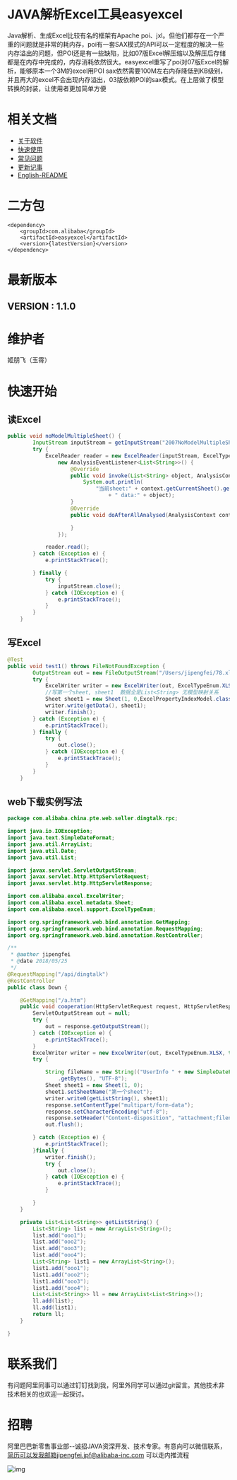 # JAVA解析Excel工具easyexcel

Java解析、生成Excel比较有名的框架有Apache poi、jxl。但他们都存在一个严重的问题就是非常的耗内存，poi有一套SAX模式的API可以一定程度的解决一些内存溢出的问题，但POI还是有一些缺陷，比如07版Excel解压缩以及解压后存储都是在内存中完成的，内存消耗依然很大。easyexcel重写了poi对07版Excel的解析，能够原本一个3M的excel用POI sax依然需要100M左右内存降低到KB级别，并且再大的excel不会出现内存溢出，03版依赖POI的sax模式。在上层做了模型转换的封装，让使用者更加简单方便

# 相关文档

* [关于软件](/abouteasyexcel.md)
* [快速使用](/quickstart.md)
* [常见问题](/problem.md)
* [更新记事](/update.md)
* [English-README](/easyexcel_en.md)


# 二方包 

```
<dependency>
    <groupId>com.alibaba</groupId>
    <artifactId>easyexcel</artifactId>
    <version>{latestVersion}</version>
</dependency>
```

# 最新版本
## VERSION : 1.1.0

# 维护者

姬朋飞（玉霄）

# 快速开始

## 读Excel

```java
public void noModelMultipleSheet() {
        InputStream inputStream = getInputStream("2007NoModelMultipleSheet.xlsx");
        try {
            ExcelReader reader = new ExcelReader(inputStream, ExcelTypeEnum.XLSX, null,
                new AnalysisEventListener<List<String>>() {
                    @Override
                    public void invoke(List<String> object, AnalysisContext context) {
                        System.out.println(
                            "当前sheet:" + context.getCurrentSheet().getSheetNo() + " 当前行：" + context.getCurrentRowNum()
                                + " data:" + object);
                    }
                    @Override
                    public void doAfterAllAnalysed(AnalysisContext context) {

                    }
                });

            reader.read();
        } catch (Exception e) {
            e.printStackTrace();

        } finally {
            try {
                inputStream.close();
            } catch (IOException e) {
                e.printStackTrace();
            }
        }
    }
```

## 写Excel

```java
@Test
public void test1() throws FileNotFoundException {
        OutputStream out = new FileOutputStream("/Users/jipengfei/78.xlsx");
        try {
            ExcelWriter writer = new ExcelWriter(out, ExcelTypeEnum.XLSX);
            //写第一个sheet, sheet1  数据全是List<String> 无模型映射关系
            Sheet sheet1 = new Sheet(1, 0,ExcelPropertyIndexModel.class);
            writer.write(getData(), sheet1);
            writer.finish();
        } catch (Exception e) {
            e.printStackTrace();
        } finally {
            try {
                out.close();
            } catch (IOException e) {
                e.printStackTrace();
            }
        }
    }
```

## web下载实例写法

```java
package com.alibaba.china.pte.web.seller.dingtalk.rpc;

import java.io.IOException;
import java.text.SimpleDateFormat;
import java.util.ArrayList;
import java.util.Date;
import java.util.List;

import javax.servlet.ServletOutputStream;
import javax.servlet.http.HttpServletRequest;
import javax.servlet.http.HttpServletResponse;

import com.alibaba.excel.ExcelWriter;
import com.alibaba.excel.metadata.Sheet;
import com.alibaba.excel.support.ExcelTypeEnum;

import org.springframework.web.bind.annotation.GetMapping;
import org.springframework.web.bind.annotation.RequestMapping;
import org.springframework.web.bind.annotation.RestController;

/**
 * @author jipengfei
 * @date 2018/05/25
 */
@RequestMapping("/api/dingtalk")
@RestController
public class Down {

    @GetMapping("/a.htm")
    public void cooperation(HttpServletRequest request, HttpServletResponse response) {
        ServletOutputStream out = null;
        try {
            out = response.getOutputStream();
        } catch (IOException e) {
            e.printStackTrace();
        }
        ExcelWriter writer = new ExcelWriter(out, ExcelTypeEnum.XLSX, true);
        try {

            String fileName = new String(("UserInfo " + new SimpleDateFormat("yyyy-MM-dd").format(new Date()))
                .getBytes(), "UTF-8");
            Sheet sheet1 = new Sheet(1, 0);
            sheet1.setSheetName("第一个sheet");
            writer.write0(getListString(), sheet1);
            response.setContentType("multipart/form-data");
            response.setCharacterEncoding("utf-8");
            response.setHeader("Content-disposition", "attachment;filename="+fileName+".xlsx");
            out.flush();

        } catch (Exception e) {
            e.printStackTrace();
        }finally {
            writer.finish();
            try {
                out.close();
            } catch (IOException e) {
                e.printStackTrace();
            }

        }
    }

    private List<List<String>> getListString() {
        List<String> list = new ArrayList<String>();
        list.add("ooo1");
        list.add("ooo2");
        list.add("ooo3");
        list.add("ooo4");
        List<String> list1 = new ArrayList<String>();
        list1.add("ooo1");
        list1.add("ooo2");
        list1.add("ooo3");
        list1.add("ooo4");
        List<List<String>> ll = new ArrayList<List<String>>();
        ll.add(list);
        ll.add(list1);
        return ll;
    }

}
```

# 联系我们

有问题阿里同事可以通过钉钉找到我，阿里外同学可以通过git留言。其他技术非技术相关的也欢迎一起探讨。

# 招聘

阿里巴巴新零售事业部--诚招JAVA资深开发、技术专家。有意向可以微信联系，简历可以发我邮箱jipengfei.jpf@alibaba-inc.com
可以走内推流程

![img](https://github.com/alibaba/easyexcel/blob/master/img/weixin1.png)
